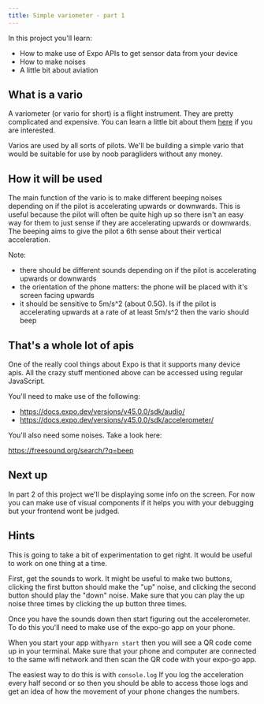 ```yaml
---
title: Simple variometer - part 1
---
```


In this project you'll learn:

- How to make use of Expo APIs to get sensor data from your device
- How to make noises
- A little bit about aviation

## What is a vario

A variometer (or vario for short) is a flight instrument. They are pretty complicated and expensive. You can learn a little bit about them [here](https://en.wikipedia.org/wiki/Variometer) if you are interested.

Varios are used by all sorts of pilots. We'll be building a simple vario that would be suitable for use by noob paragliders without any money.

## How it will be used

The main function of the vario is to make different beeping noises depending on if the pilot is accelerating upwards or downwards. This is useful because the pilot will often be quite high up so there isn't an easy way for them to just sense if they are accelerating upwards or downwards. The beeping aims to give the pilot a 6th sense about their vertical acceleration.

Note:
- there should be different sounds depending on if the pilot is accelerating upwards or downwards
- the orientation of the phone matters: the phone will be placed with it's screen facing upwards
- it should be sensitive to 5m/s^2 (about 0.5G). Is if the pilot is accelerating upwards at a rate of at least 5m/s^2 then the vario should beep

## That's a whole lot of apis

One of the really cool things about Expo is that it supports many device apis. All the crazy stuff mentioned above can be accessed using regular JavaScript.

You'll need to make use of the following:

- https://docs.expo.dev/versions/v45.0.0/sdk/audio/
- https://docs.expo.dev/versions/v45.0.0/sdk/accelerometer/

You'll also need some noises. Take a look here:

https://freesound.org/search/?q=beep

## Next up

In part 2 of this project we'll be displaying some info on the screen. For now you can make use of visual components if it helps you with your debugging but your frontend wont be judged.

## Hints

This is going to take a bit of experimentation to get right. It would be useful to work on one thing at a time.

First, get the sounds to work. It might be useful to make two buttons, clicking the first button should make the "up" noise, and clicking the second button should play the "down" noise. Make sure that you can play the up noise three times by clicking the up button three times.

Once you have the sounds down then start figuring out the accelerometer. To do this you'll need to make use of the expo-go app on your phone.

When you start your app with`yarn start` then you will see a QR code come up in your terminal. Make sure that your phone and computer are connected to the same wifi network and then scan the QR code with your expo-go app.



The easiest way to do this is with `console.log` If you log the acceleration every half second or so then you should be able to access those logs and get an idea of how the movement of your phone changes the numbers.

